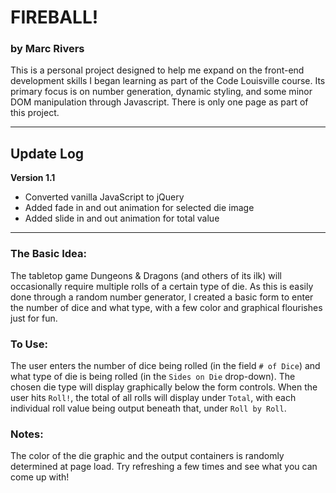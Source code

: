 # FIREBALL!
### by Marc Rivers

This is a personal project designed to help me expand on the front-end development skills
I began learning as part of the Code Louisville course.  Its primary focus is on number generation, 
dynamic styling, and some minor DOM manipulation through Javascript.  There is only one page as
part of this project.

---

## Update Log

**Version 1.1**
- Converted vanilla JavaScript to jQuery
- Added fade in and out animation for selected die image
- Added slide in and out animation for total value

---

### The Basic Idea:
The tabletop game Dungeons & Dragons (and others of its ilk) will occasionally require multiple
rolls of a certain type of die.  As this is easily done through a random number generator, I
created a basic form to enter the number of dice and what type, with a few color and graphical
flourishes just for fun.

### To Use:
The user enters the number of dice being rolled (in the field `# of Dice`) and what type of 
die is being rolled (in the `Sides on Die` drop-down).  The chosen die type will display
graphically below the form controls.
When the user hits `Roll!`, the total of all rolls will display under `Total`,
with each individual roll value being output beneath that, under `Roll by Roll`.

### Notes:
The color of the die graphic and the output containers is randomly determined at page load.
Try refreshing a few times and see what you can come up with!